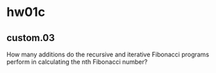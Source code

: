 # hw01c

## custom.03
How many additions do the recursive and iterative Fibonacci programs perform in calculating the nth Fibonacci number?

